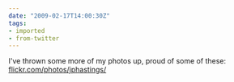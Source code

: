 ```yaml
---
date: "2009-02-17T14:00:30Z"
tags:
- imported
- from-twitter
---
```

I've thrown some more of my photos up, proud of some of these: [flickr.com/photos/jphastings/](https://flickr.com/photos/jphastings/)
